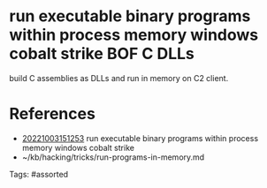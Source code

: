 # run executable binary programs within process memory windows cobalt strike BOF C DLLs
build C assemblies as DLLs and run in memory on C2 client.

# References
- [20221003151253](/zet/20221003151253/) run executable binary programs within process memory windows cobalt strike
- ~/kb/hacking/tricks/run-programs-in-memory.md

Tags:
    #assorted


